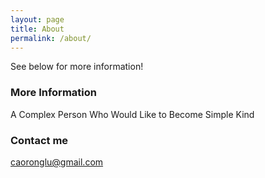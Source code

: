```yaml
---
layout: page
title: About
permalink: /about/
---
```


See below for more information! 

### More Information

A Complex Person Who Would Like to Become Simple Kind

### Contact me

[caoronglu@gmail.com](mailto:caoronglu@gmail.com)
